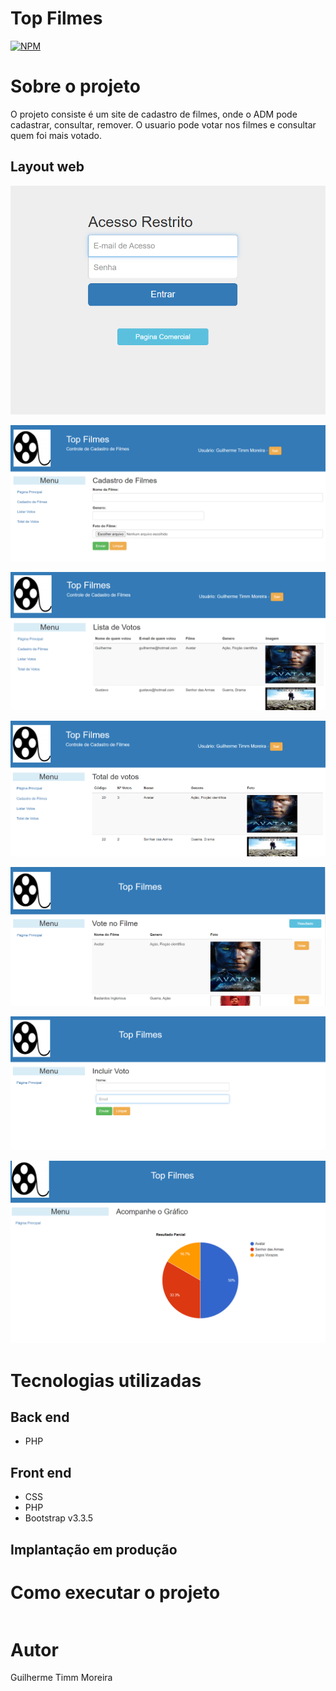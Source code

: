 #  Top Filmes 
[![NPM](https://img.shields.io/npm/l/react)](https://github.com/GuilhermeGTM/ProjetoFilmes/blob/main/LICENSE) 

# Sobre o projeto

O projeto consiste é um site de cadastro de filmes, onde o ADM pode cadastrar, consultar, remover. O usuario pode votar nos filmes e consultar quem foi mais votado.

## Layout web
![Web 1](https://github.com/GuilhermeGTM/ProjetoFilmes/blob/main/demo/acesso.png)

![Web 2](https://github.com/GuilhermeGTM/ProjetoFilmes/blob/main/demo/cadastro.png)

![Web 3](https://github.com/GuilhermeGTM/ProjetoFilmes/blob/main/demo/listagem.png)

![Web 4](https://github.com/GuilhermeGTM/ProjetoFilmes/blob/main/demo/totalDeVotos.png)

![Web 5](https://github.com/GuilhermeGTM/ProjetoFilmes/blob/main/demo/principal.png)

![Web 6](https://github.com/GuilhermeGTM/ProjetoFilmes/blob/main/demo/voto.png)

![Web 7](https://github.com/GuilhermeGTM/ProjetoFilmes/blob/main/demo/grafico.png)


# Tecnologias utilizadas
## Back end
- PHP
## Front end
- CSS
- PHP
- Bootstrap v3.3.5

## Implantação em produção


# Como executar o projeto

```bash

```

# Autor

Guilherme Timm Moreira

